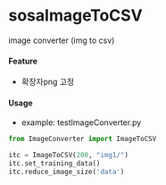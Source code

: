 # sosaImageToCSV
image converter (img to csv)


#### Feature
- 확장자png 고정

#### Usage
- example: testImageConverter.py

```python
from ImageConverter import ImageToCSV

itc = ImageToCSV(200, "img1/")
itc.set_training_data()
itc.reduce_image_size('data')
```